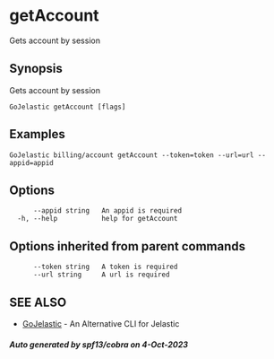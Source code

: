 #  getAccount

Gets account by session

## Synopsis

Gets account by session

```
GoJelastic getAccount [flags]
```

## Examples

```
GoJelastic billing/account getAccount --token=token --url=url --appid=appid
```

## Options

```
      --appid string   An appid is required
  -h, --help           help for getAccount
```

## Options inherited from parent commands

```
      --token string   A token is required
      --url string     A url is required
```

## SEE ALSO

* [GoJelastic](GoJelastic.md)	 - An Alternative CLI for Jelastic

##### Auto generated by spf13/cobra on 4-Oct-2023
